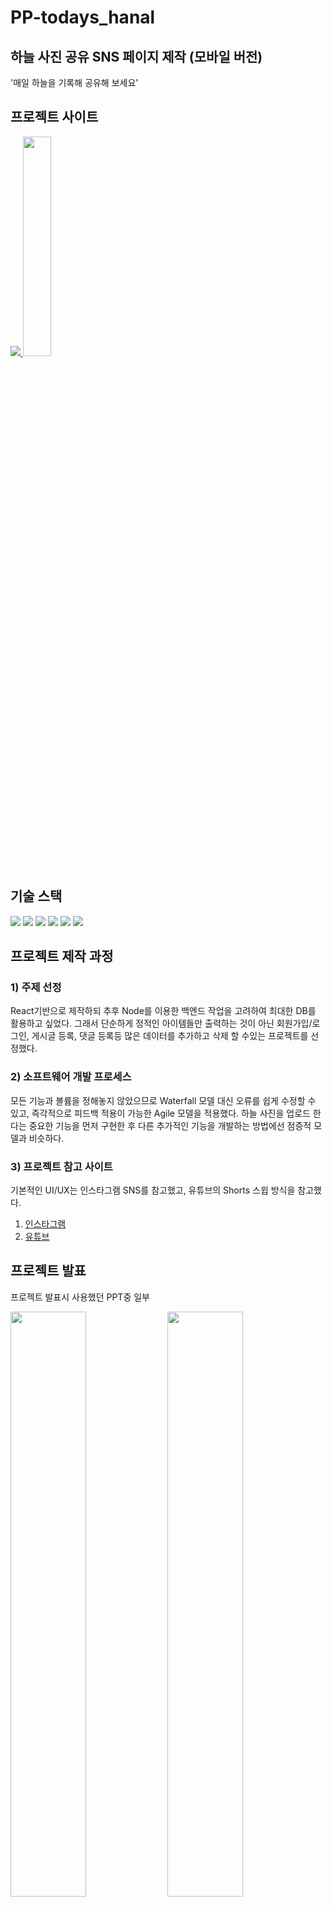 # PP-todays_hanal

## 하늘 사진 공유 SNS 페이지 제작 (모바일 버전)

'매일 하늘을 기록해 공유해 보세요'

## 프로젝트 사이트

<a href="https://yeonhub.github.io/todays-hanal-test/" target="_blank"> <img src='./mdimg/hanal_logo_w.png'> </a>
<a href="https://yeonhub.github.io/todays-hanal-test/" target="_blank"> <img src='./mdimg/icon.png' width="30%"></a>

## 기술 스택

<img src="https://img.shields.io/badge/html5-E34F26?style=for-the-badge&logo=html5&logoColor=white"> <img src="https://img.shields.io/badge/react-61DAFB?style=for-the-badge&logo=react&logoColor=black"> <img src="https://img.shields.io/badge/Styled Components-DB7093.svg?&style=for-the-badge&logo=styled-components&logoColor=white"/> <img src = "https://img.shields.io/badge/Axios-5A29E4?style=for-the-badge&logo=axios&logoColor=white"> <img src = "https://img.shields.io/badge/react_router-CA4245?style=for-the-badge&logo=reactrouter&logoColor=white"> <img src = "https://img.shields.io/badge/redux-764ABC?style=for-the-badge&logo=redux&logoColor=white">

## 프로젝트 제작 과정

### 1) 주제 선정

React기반으로 제작하되 추후 Node를 이용한 백엔드 작업을 고려하여 최대한 DB를 활용하고 싶었다.
그래서 단순하게 정적인 아이템들만 출력하는 것이 아닌 회원가입/로그인, 게시글 등록, 댓글 등록등 많은 데이터를 추가하고 삭제 할 수있는 프로젝트를 선정했다.

### 2) 소프트웨어 개발 프로세스

모든 기능과 볼륨을 정해놓지 않았으므로 Waterfall 모델 대신 오류를 쉽게 수정할 수 있고, 즉각적으로 피드백 적용이 가능한 Agile 모델을 적용했다.
하늘 사진을 업로드 한다는 중요한 기능을 먼저 구현한 후 다른 추가적인 기능을 개발하는 방법에선 점증적 모델과 비슷하다.

### 3) 프로젝트 참고 사이트

기본적인 UI/UX는 인스타그램 SNS를 참고했고, 유튜브의 Shorts 스윕 방식을 참고했다.

1) <a href="https://www.instagram.com/"  target="_blank"> 인스타그램</a>
2) <a href="https://www.youtube.com/"  target="_blank"> 유튜브</a>

## 프로젝트 발표

프로젝트 발표시 사용했던 PPT중 일부

<img src='./mdimg/todayshanal1.PNG' width="49%"> <img src='./mdimg/todayshanal2.PNG' width="49%">
<img src='./mdimg/todayshanal3.PNG' width="49%"> <img src='./mdimg/todayshanal4.PNG' width="49%">

## 프로젝트 기능 구현

1) 로그인 / 회원가입
2) 오늘 날짜 게시글 출력 / 좋아요 많은 게시글 출력
3) 하늘 사진 업로드 (현재 위치 기반 주소, 날씨 API)
4) 게시글 좋아요 / 댓글
5) 현재 위치 근처 게시글 보기 / 원하는 지역 게시글 보기
6) 하늘이 궁금한 지역 요청 / 답변하기

### 1) 로그인 / 회원가입

기존에 회원가입 한 회원은 아이디와 비밀번호를 입력하여 로그인 할 수 있고,
회원가입시 아이디/닉네임 중복검사, 비밀번호 확인 일치를 체크하여 가입할 수 있다.
회원가입 완료시 메인 페이지로 이동하게 되며 간단한 사용법이 팝업형식으로 소개된다.

<img src='./mdimg/login.gif' width="40%">

```javascript
join(state, action) {
            const { loginId, loginPw, nickname } = action.payload;

    // 조건에 일치하면 true 불일치하면 false를 반환하는 some을 사용하여 중복검사를 했다.

            const isExistingId = state.acount.some((item) => item.loginId === loginId);
            const isExistingNickname = state.acount.some((item) => item.nickname === nickname);
            if (isExistingId) {
                alert('이미 존재하는 아이디입니다.');
                return;
            } else if (isExistingNickname) {
                alert('이미 존재하는 닉네임입니다.');
                return;
```

### 2) 오늘하날

오늘 날짜에 해당하는 게시글이 출력되며 시간을 기준으로 내림차순하여 보여줍니다.
(테스트를 위해 게시글의 날짜는 고정되어 있습니다.)
게시글 클릭시 해당하는 게시글을 팝업으로 보여주며 시간순으로 정렬된 게시글들이 위,아래로 스윕 가능합니다.
게시글엔 업로더 기준 위치와 날씨, 기온이 표시되며 좋아요 수와 가장 마지막 댓글을 확인할 수 있습니다.

<img src='./mdimg/todays.gif' width="40%">

```javascript
// 게시글 클릭시 해당하는 게시글을 찾아 첫 팝업으로 보여준다.

const scrollToBoardId = boardId;
if (swiperRef.current && scrollToBoardId !== null) {

// 클릭한 게시글의 boardId를 찾고

    const indexToScroll = todaysSortList.findIndex(item => iteboardId===scrollToBoardId);
    if (indexToScroll !== -1) {

// swiper를 slide해준다.

        swiperRef.current.swiper.slideTo(indexToScroll, 0);
        console.log(todaysSortList);
        console.log(`index : ${indexToScroll}`);
    }
}
```

```javascript
// 오늘 날짜 기준 좋아요를 가장 많이 받은 게시글 3개 상단에 출력

const todaysTopThreeList = todaysList.sort((a, b) => b.likesAcountId.length - alikesAcountId.length).slice(0, 3)
const todaysSortList = todaysList.sort((a, b) => b.dateTime - a.dateTime);
```

### 3) 내 하날

하늘 업로드시 게시글의 신뢰성을 위해 날짜, 시간, 위치, 날씨는 geolocation, KAKAO API, 기상청 API를 통해 자동으로 업로드 되며 수정할 수 없습니다.
따라서 위치 정보 조회 허용을 하지 않으면 업로드가 불가능합니다.
업로더는 사진을 찍거나 선택해서 게시할 수 있고 어제와 비교해 더운지 추운지 선택 가능하며 현재 날씨의 좋음 정도를 선택할 수 있습니다.

<img src='./mdimg/myhanal.gif' width="40%">

위경도로 행정구역을 받는 KAKAO API, 위경도를 기상청 API에서 사용 가능한 XY좌표로 변환, XY좌표로 날씨와 기온을 받는 기상청 API 총 3가지를 UserHooks으로 구현했습니다.

```javascript
src - hooks ┌ nowLocation.jsx
            ├ nowConvert.jsx
            └ nowWeather.jsx
```

최종적으로 날씨와 기온 정보를 얻는 순서

1) geolocation -> 현재 위치의 위도와 경도를 얻음
2) KAKAO API -> 위경도를 이용해 나온 행정구역중 시와 구만 파싱
3) nowConvert -> 위경도 값을 기상청 API에서 사용 가능한 XY좌표로 변환
4) 기상청 API -> XY좌표를 이용해 필요한 날씨와 온도만 파싱

```javascript

// nowLocation.jsx

const [location, setLocation] = useState({
    latitude: 0,
    longitude: 0,
    nowLocationCity: '',
    nowLocationGu: '',
    error: null,
});
useEffect(() => {
    if (navigator.geolocation) {
        navigator.geolocation.getCurrentPosition(success, error);
    } else {
        setLocation({
            ...location,
            error: '현재위치 기능을 지원하지 않는 브라우저입니다.',
        });
    }
}, []);
const success = (position) => {
    const { latitude, longitude } = position.coords;
    getKakaoAddress(latitude, longitude);
};
const error = (err) => {
    setLocation({
        ...location,
        nowLocationCity: '현재위치',
        nowLocationGu: '조회 실패',
        error: '현재위치를 가져올 수 없습니다.',
    });
};
--------------------------------------------------------------------------------------
 try {

// KAKAO REST API 사용

        const response = await axios.get(`https://dapi.kakao.com/v2/local/geocoord2regioncode.json?x=${longitude}&y=${latitude}`, {
            headers: {
                Authorization: `KakaoAK ${kakaoApiKey}`,
            },
        });
        const data = response.data;

// 여러 데이터중 시와 구만 파싱하여 사용
  
        const nowLocationCity = data.documents.length > 0 ? data.documents[0]region_1depth_name : 'unknown';
        const nowLocationGu = data.documents.length > 0 ? data.documents[0]region_2depth_name : 'unknown';
        setLocation(
            {
                ...location,
                latitude,
                longitude,
                nowLocationCity,
                nowLocationGu,
            }
        );
    } catch (error) {
        setLocation({
            ...location,
            nowLocationCity: '현재위치',
            nowLocationGu: '조회 실패',
            error: 'kakao API 호출 실패',
        });
    }

```

```javascript
const useConvertHook = (v1, v2) => {

// nowConvert.jsx
// 기상청 API에선 위경도로 위치 정보를 받는것이 아닌 XY좌표로 받기 때문에 변환이 필요하다. 

    const dispatch = useDispatch()
    const RE = 6371.00877;
    const GRID = 5.0;
    const SLAT1 = 30.0;
    const SLAT2 = 60.0;
    const OLON = 126.0;
    const OLAT = 38.0;
    const XO = 43;
    const YO = 136;

    const [convertXY, setConvertXY] = useState({ x: 0, y: 0 })

    const toXY = (v1, v2) => {
        let DEGRAD = Math.PI / 180.0;
        let RADDEG = 180.0 / Math.PI;
        let re2 = RE / GRID;
        let slat3 = SLAT1 * DEGRAD;
        let slat4 = SLAT2 * DEGRAD;
        let olon2 = OLON * DEGRAD;
        let olat2 = OLAT * DEGRAD;
        const xy = {}
        let sn = Math.tan(Math.PI * 0.25 + slat4 * 0.5) / Math.tan(Math.PI * 0.25 + slat3 * 0.5);
        sn = Math.log(Math.cos(slat3) / Math.cos(slat4)) / Math.log(sn);
        let sf = Math.tan(Math.PI * 0.25 + slat3 * 0.5);
        sf = Math.pow(sf, sn) * Math.cos(slat3) / sn;
        let ro = Math.tan(Math.PI * 0.25 + olat2 * 0.5);
        ro = re2 * sf / Math.pow(ro, sn);
        xy['lat'] = v1;
        xy['lng'] = v2;
        let ra = Math.tan(Math.PI * 0.25 + v1 * DEGRAD * 0.5);
        ra = re2 * sf / Math.pow(ra, sn);
        let theta = v2 * DEGRAD - olon2;
        if (theta > Math.PI) theta -= 2.0 * Math.PI;
        if (theta < -Math.PI) theta += 2.0 * Math.PI;
        theta *= sn;
        xy['x'] = Math.floor(ra * Math.sin(theta) + XO + 0.5);
        xy['y'] = Math.floor(ro - ra * Math.cos(theta) + YO + 0.5);
        setConvertXY({ x: xy.x, y: xy.y })
    };
    useEffect(() => {
        toXY(v1, v2);
    }, [v1, v2]);
    useEffect(()=>{
        dispatch(getConvert(convertXY));
    },[convertXY])
    return convertXY;
}

```

```javascript

// nowWeather.jsx

month = month < 10 ? '0' + month : month;
        day = day < 10 ? '0' + day : day;
        hours = hours - 1;
        if (hours < 0) {
            now.setDate(now.getDate() - 1);
            year = now.getFullYear();
            month = now.getMonth() + 1;
            day = now.getDate();
            hours = 24 + hours;
        }
        hours = hours < 10 ? '0' + hours : hours;
        minutes = '00';

        const baseDate = `${year}${month}${day}`;
        const baseTime = `${hours}${minutes}`;
        const dataType = 'JSON';
        try {
            const response = await axios.get(
                `https://apis.data.go.kr/1360000/VilageFcstInfoService_2.0/getUltraSrtFcst?serviceKey=${KMAAPikey}&pageNo=1&numOfRows=1000&dataType=${dataType}&base_date=${baseDate}&base_time=${baseTime}&nx=${nowX}&ny=${nowY}`
            );
            const weatherItem = response.data.response.body.items.item

// 여러 데이터중 기상 상태와 구름의 정도, 온도를 나타내 주는 것만 파싱

            const tem = weatherItem.find(item => item.category === 'T1H')
            const sky = weatherItem.find(item => item.category === 'SKY')
            const pty = weatherItem.find(item => item.category === 'PTY')
            setWeatherData({ tem, sky, pty });
        } catch (error) {
            console.error('--- ERROR ---', error);
        }
```

### 4) 좋아요 / 댓글

로그인이 되어있는 경우 게시글에 좋아요와 댓글을 추가할 수 있습니다.
게시글엔 가장 최근 댓글 하나만 표시됩니다.

<img src='./mdimg/like.gif' width="40%">

```javascript
{
    boardId: 1,
    date: '2023-08-01',
    time: '09시 20분',
    dateTime: 20230801092000,
    authorAcountId: 1,
    loactionCity: '인천광역시',
    loactionGu: '연수구',
    weather: 'rain',
    temperatures: '28',
    yesterday: true,

// 좋아요를 누를시 해당 게시글의 likesAcountId 배열에 유저 고유의 ID가 추가된다.

    likesAcountId: [1, 2, 3],
    images: './images/sky/sky1.jpg',
    authorLike: 70,

// 댓글이 추가되면 commet에 push된다. 
// push될 객체엔 댓글의 ID, 댓글 작성자의 ID, 댓글 내용, 댓글 시간이 저장된다.

    comment: [
        { commentId: 1, commentAuthorId: 1, text: '하늘이 넘오넘오 예뻐용 쿠쿠', dateTime: 20230721083000 },
        { commentId: 2, commentAuthorId: 2, text: '예뻐용 쿠쿠', dateTime: 20230721093000 },
        { commentId: 3, commentAuthorId: 5, text: '뭐가 예쁨', dateTime: 20230721103000 },
        { commentId: 4, commentAuthorId: 4, text: '댓글입니다', dateTime: 20230721113000 },
    ]
},
```

### 5) 내 근처

현재 위치를 기준으로 시 단위의 게시글이 처음 출력되며, 구를 선택할 경우 해당 구만 출력이 됩니다.
게시글을 클릭했을 때 똑같이 팝업이 나오게 되고 위 아래로 스윕시 시단위만 일치하는 게시글을이 시간 내림차순으로 보여집니다. (구 단위까지 일치시 게시글이 적기 때문)

<img src='./mdimg/nearly.gif' width="40%">

```javascript
    useEffect(() => {

// select option으로 시/구를 선택시 useEffect를 통해 출력될 게시글이 선택됩니다.

        let filteredList = board;
        if (nearCity != '시/도 선택') {
            filteredList = filteredList.filter(item => item.loactionCity === nearCity);
            setNearList(filteredList.sort((a, b) => b.dateTime - a.dateTime));
        }
        if (nearGu !== '구/군') {
            filteredList = filteredList.filter(item => item.loactionGu === nearGu);
            setNearList(filteredList.sort((a, b) => b.dateTime - a.dateTime));
        }
    }, [selectedSido, selectedGugun])
```

### 6) 궁금해요

궁금한 지역에 하늘 게시글이 없을때 혹은 지금 날씨가 궁금할 때 요청할 수 있다.
궁금한 지역의 시/구를 선택 후 궁금해요를 등록하면 해당 지역에 있는 사람만 답변이 가능하다.
답변으로 답변자, 날짜, 시간, 하늘 사진, 실제 날씨, 어제와 차이, 좋은 정도가 추가 된다.
궁금해요 작성자의 경우 본인이 작성한 궁금해요는 삭제가 가능하다.

<img src='./mdimg/wonder.gif' width="40%"> <img src='./mdimg/wonderdel.gif' width="40%">

```javascript
{

// 답변이 추가될 경우 answers 객체가 추가된다.

    answers: [
        {
            answerAuthorAcountId: 6,
            answerAuthorLike: 80,
            answerDate: "2023-08-01",
            answerTime: "15시 55분",
            answerWeather: "BsSun",
            answerYesterday: false,
            selectedImage: "./images/sky/sky8.jpg"
        }
    ],
    wonderBoardId: 6,
    date: '2023-08-01',
    time: '12시 55분',
    dateTime: 20230801125544,
    authorAcountId: 6,
    loactionCity: '인천광역시',
    loactionGu: '남동구',
    images: './images/sky/sky8.jpg'
},
```

```javascript

// 현재 로그인 되어있는 유저ID와 작성자 ID를 비교해 일치하면 삭제 버튼이 생긴다.

<p className='who'>
<img src={`./images/trees/tree${wonderTreeLevel}.png`} alt={wonderNickname} />
{wonderNickname}
    {ownerCheck && !currentAnswers
    ?
    <span className='delete' onClick={() => onDel()}><TiDeleteOutline /></span>
    : null
    }
</p>
<div className="wonderPopBg" style={{ display: bg ? 'block' : 'none' }}>
    <div className="alert" style={{ display: bg ? 'block' : 'none' }}>
        <span>
            궁금해요를 삭제합니다
        </span>
        <p>
            <button onClick={() => sureDel()}>삭제</button>
            <button onClick={() => setBg(false)}>취소</button>
        </p>
    </div>
</div>
```
